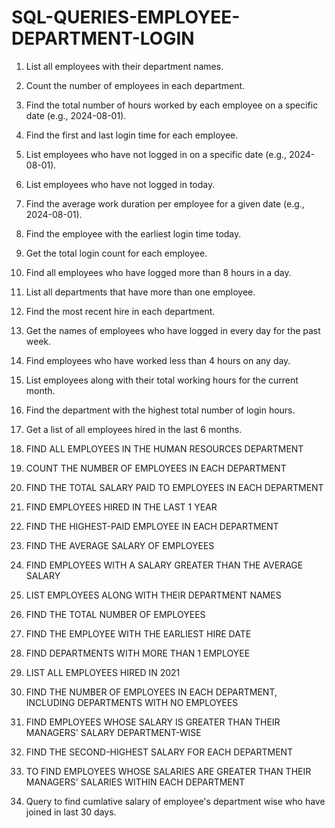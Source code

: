 # SQL-QUERIES-EMPLOYEE-DEPARTMENT-LOGIN

1. List all employees with their department names.
2. Count the number of employees in each department.
3. Find the total number of hours worked by each employee on a specific date (e.g., 2024-08-01).
4. Find the first and last login time for each employee.
5. List employees who have not logged in on a specific date (e.g., 2024-08-01).
6. List employees who have not logged in today.
7. Find the average work duration per employee for a given date (e.g., 2024-08-01).
8. Find the employee with the earliest login time today.
9. Get the total login count for each employee.
10. Find all employees who have logged more than 8 hours in a day.
11. List all departments that have more than one employee.
12. Find the most recent hire in each department.
13. Get the names of employees who have logged in every day for the past week.
14. Find employees who have worked less than 4 hours on any day.
15. List employees along with their total working hours for the current month.
16. Find the department with the highest total number of login hours.
17. Get a list of all employees hired in the last 6 months.

1. FIND ALL EMPLOYEES IN THE HUMAN RESOURCES DEPARTMENT
2. COUNT THE NUMBER OF EMPLOYEES IN EACH DEPARTMENT
3. FIND THE TOTAL SALARY PAID TO EMPLOYEES IN EACH DEPARTMENT
4. FIND EMPLOYEES HIRED IN THE LAST 1 YEAR
5. FIND THE HIGHEST-PAID EMPLOYEE IN EACH DEPARTMENT
6. FIND THE AVERAGE SALARY OF EMPLOYEES
7. FIND EMPLOYEES WITH A SALARY GREATER THAN THE AVERAGE SALARY
8. LIST EMPLOYEES ALONG WITH THEIR DEPARTMENT NAMES
9. FIND THE TOTAL NUMBER OF EMPLOYEES
10. FIND THE EMPLOYEE WITH THE EARLIEST HIRE DATE
11. FIND DEPARTMENTS WITH MORE THAN 1 EMPLOYEE
12. LIST ALL EMPLOYEES HIRED IN 2021
13. FIND THE NUMBER OF EMPLOYEES IN EACH DEPARTMENT, INCLUDING DEPARTMENTS WITH NO EMPLOYEES
14. FIND EMPLOYEES WHOSE SALARY IS GREATER THAN THEIR MANAGERS' SALARY DEPARTMENT-WISE
15. FIND THE SECOND-HIGHEST SALARY FOR EACH DEPARTMENT
16. TO FIND EMPLOYEES WHOSE SALARIES ARE GREATER THAN THEIR MANAGERS' SALARIES WITHIN EACH DEPARTMENT
17. Query to find cumlative salary of employee's department wise who have joined in last 30 days.
